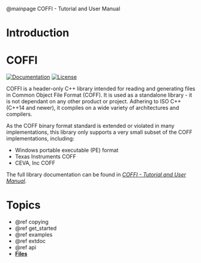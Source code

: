 @mainpage COFFI - Tutorial and User Manual
<!-- This file is generated from ../mainpage.m_o_d by the script conf.py, DO NOT MODIFY! -->
<!-- This file is transformed into a *.md file by the conf.py script -->


# Introduction

# COFFI

[![Documentation](https://readthedocs.org/projects/coffi/badge)](https://coffi.readthedocs.io/en/latest)
[![License](https://img.shields.io/github/license/serge1/COFFI)](https://github.com/serge1/COFFI/blob/master/LICENSE.txt)

COFFI is a header-only C++ library intended for reading and generating files in Common Object File Format (COFF).
It is used as a standalone library - it is not dependant on any other product or project.
Adhering to ISO C++ (C++14 and newer), it compiles on a wide variety of architectures and compilers.

As the COFF binary format standard is extended or violated in many implementations,
this library only supports a very small subset of the COFF implementations, including:

- Windows portable executable (PE) format
- Texas Instruments COFF
- CEVA, Inc COFF

The full library documentation can be found in *[COFFI - Tutorial and User Manual](https://coffi.readthedocs.io/)*.



# Topics

  - @ref copying
  - @ref get_started
  - @ref examples
  - @ref extdoc
  - @ref api
  - [**Files**](files.html)
